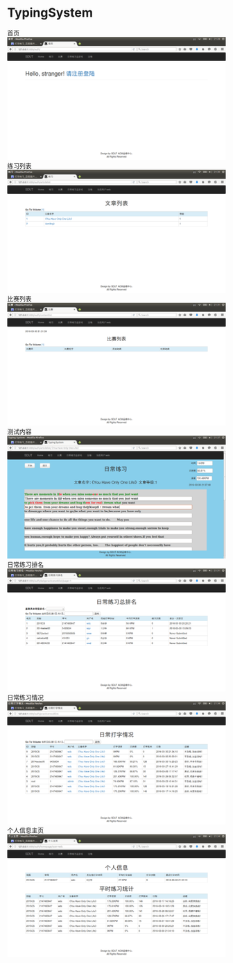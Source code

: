 # TypingSystem
首页
![image](https://github.com/TrustMe5/TypingSystem/raw/master/image/homepage.png)
练习列表
![image](https://github.com/TrustMe5/TypingSystem/raw/master/image/text.png)
比赛列表
![image](https://github.com/TrustMe5/TypingSystem/raw/master/image/contextlist.png)
测试内容
![image](https://github.com/TrustMe5/TypingSystem/raw/master/image/show1.png)
日常练习排名
![image](https://github.com/TrustMe5/TypingSystem/raw/master/image/rank.png)
日常练习情况
![image](https://github.com/TrustMe5/TypingSystem/raw/master/image/practiceresult.png)
个人信息主页
![image](https://github.com/TrustMe5/TypingSystem/raw/master/image/personalpage.png)
